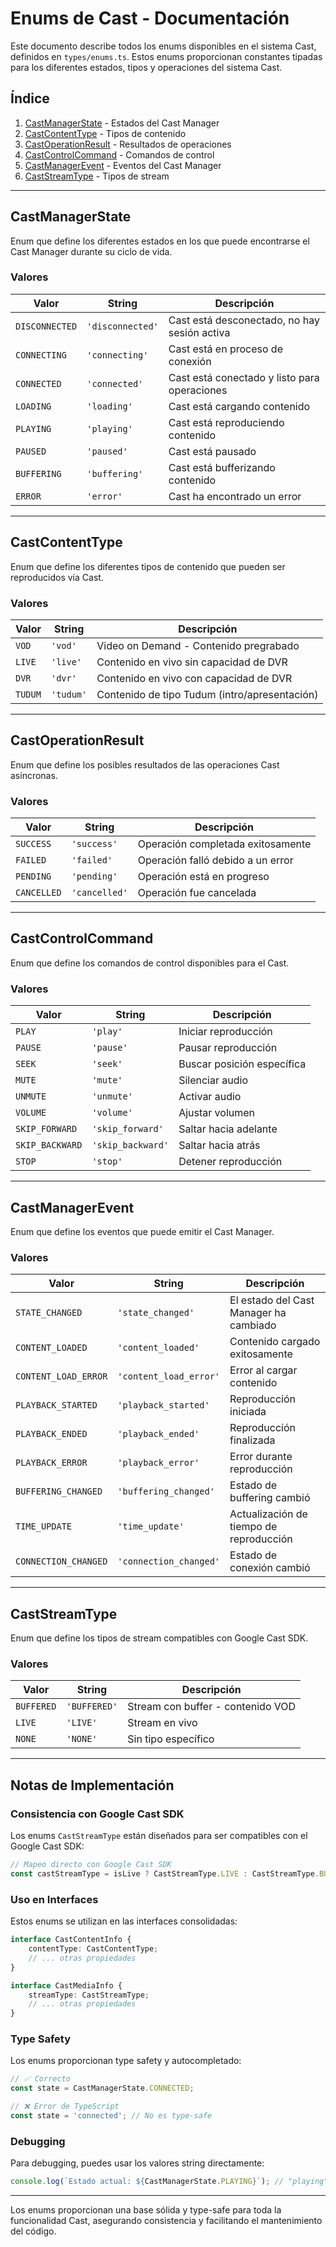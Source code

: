 # Enums de Cast - Documentación

Este documento describe todos los enums disponibles en el sistema Cast, definidos en `types/enums.ts`. Estos enums proporcionan constantes tipadas para los diferentes estados, tipos y operaciones del sistema Cast.

## Índice

1. [CastManagerState](#castmanagerstate) - Estados del Cast Manager
2. [CastContentType](#castcontenttype) - Tipos de contenido
3. [CastOperationResult](#castoperationresult) - Resultados de operaciones
4. [CastControlCommand](#castcontrolcommand) - Comandos de control
5. [CastManagerEvent](#castmanagerevent) - Eventos del Cast Manager
6. [CastStreamType](#caststreamtype) - Tipos de stream

---

## CastManagerState

Enum que define los diferentes estados en los que puede encontrarse el Cast Manager durante su ciclo de vida.

### Valores

| Valor | String | Descripción |
|-------|--------|-------------|
| `DISCONNECTED` | `'disconnected'` | Cast está desconectado, no hay sesión activa |
| `CONNECTING` | `'connecting'` | Cast está en proceso de conexión |
| `CONNECTED` | `'connected'` | Cast está conectado y listo para operaciones |
| `LOADING` | `'loading'` | Cast está cargando contenido |
| `PLAYING` | `'playing'` | Cast está reproduciendo contenido |
| `PAUSED` | `'paused'` | Cast está pausado |
| `BUFFERING` | `'buffering'` | Cast está bufferizando contenido |
| `ERROR` | `'error'` | Cast ha encontrado un error |

---

## CastContentType

Enum que define los diferentes tipos de contenido que pueden ser reproducidos vía Cast.

### Valores

| Valor | String | Descripción |
|-------|--------|-------------|
| `VOD` | `'vod'` | Video on Demand - Contenido pregrabado |
| `LIVE` | `'live'` | Contenido en vivo sin capacidad de DVR |
| `DVR` | `'dvr'` | Contenido en vivo con capacidad de DVR |
| `TUDUM` | `'tudum'` | Contenido de tipo Tudum (intro/apresentación) |

---

## CastOperationResult

Enum que define los posibles resultados de las operaciones Cast asíncronas.

### Valores

| Valor | String | Descripción |
|-------|--------|-------------|
| `SUCCESS` | `'success'` | Operación completada exitosamente |
| `FAILED` | `'failed'` | Operación falló debido a un error |
| `PENDING` | `'pending'` | Operación está en progreso |
| `CANCELLED` | `'cancelled'` | Operación fue cancelada |

---

## CastControlCommand

Enum que define los comandos de control disponibles para el Cast.

### Valores

| Valor | String | Descripción |
|-------|--------|-------------|
| `PLAY` | `'play'` | Iniciar reproducción |
| `PAUSE` | `'pause'` | Pausar reproducción |
| `SEEK` | `'seek'` | Buscar posición específica |
| `MUTE` | `'mute'` | Silenciar audio |
| `UNMUTE` | `'unmute'` | Activar audio |
| `VOLUME` | `'volume'` | Ajustar volumen |
| `SKIP_FORWARD` | `'skip_forward'` | Saltar hacia adelante |
| `SKIP_BACKWARD` | `'skip_backward'` | Saltar hacia atrás |
| `STOP` | `'stop'` | Detener reproducción |

---

## CastManagerEvent

Enum que define los eventos que puede emitir el Cast Manager.

### Valores

| Valor | String | Descripción |
|-------|--------|-------------|
| `STATE_CHANGED` | `'state_changed'` | El estado del Cast Manager ha cambiado |
| `CONTENT_LOADED` | `'content_loaded'` | Contenido cargado exitosamente |
| `CONTENT_LOAD_ERROR` | `'content_load_error'` | Error al cargar contenido |
| `PLAYBACK_STARTED` | `'playback_started'` | Reproducción iniciada |
| `PLAYBACK_ENDED` | `'playback_ended'` | Reproducción finalizada |
| `PLAYBACK_ERROR` | `'playback_error'` | Error durante reproducción |
| `BUFFERING_CHANGED` | `'buffering_changed'` | Estado de buffering cambió |
| `TIME_UPDATE` | `'time_update'` | Actualización de tiempo de reproducción |
| `CONNECTION_CHANGED` | `'connection_changed'` | Estado de conexión cambió |

---

## CastStreamType

Enum que define los tipos de stream compatibles con Google Cast SDK.

### Valores

| Valor | String | Descripción |
|-------|--------|-------------|
| `BUFFERED` | `'BUFFERED'` | Stream con buffer - contenido VOD |
| `LIVE` | `'LIVE'` | Stream en vivo |
| `NONE` | `'NONE'` | Sin tipo específico |

---

## Notas de Implementación

### Consistencia con Google Cast SDK

Los enums `CastStreamType` están diseñados para ser compatibles con el Google Cast SDK:

```typescript
// Mapeo directo con Google Cast SDK
const castStreamType = isLive ? CastStreamType.LIVE : CastStreamType.BUFFERED;
```

### Uso en Interfaces

Estos enums se utilizan en las interfaces consolidadas:

```typescript
interface CastContentInfo {
    contentType: CastContentType;
    // ... otras propiedades
}

interface CastMediaInfo {
    streamType: CastStreamType;
    // ... otras propiedades
}
```

### Type Safety

Los enums proporcionan type safety y autocompletado:

```typescript
// ✅ Correcto
const state = CastManagerState.CONNECTED;

// ❌ Error de TypeScript
const state = 'connected'; // No es type-safe
```

### Debugging

Para debugging, puedes usar los valores string directamente:

```typescript
console.log(`Estado actual: ${CastManagerState.PLAYING}`); // "playing"
```

---

Los enums proporcionan una base sólida y type-safe para toda la funcionalidad Cast, asegurando consistencia y facilitando el mantenimiento del código.

